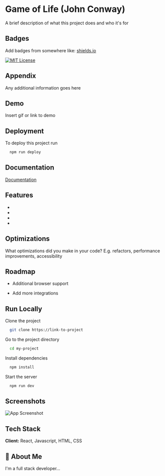 # Game of Life (John Conway)

A brief description of what this project does and who it's for

## Badges

Add badges from somewhere like: [shields.io](https://shields.io/)

[![MIT License](https://img.shields.io/badge/License-MIT-green.svg)](https://choosealicense.com/licenses/mit/)

## Appendix

Any additional information goes here

## Demo

Insert gif or link to demo

## Deployment

To deploy this project run

```bash
  npm run deploy
```

## Documentation

[Documentation](https://linktodocumentation)

## Features

-
-
-
-

## Optimizations

What optimizations did you make in your code? E.g. refactors, performance improvements, accessibility

## Roadmap

-   Additional browser support

-   Add more integrations

## Run Locally

Clone the project

```bash
  git clone https://link-to-project
```

Go to the project directory

```bash
  cd my-project
```

Install dependencies

```bash
  npm install
```

Start the server

```bash
  npm run dev
```

## Screenshots

![App Screenshot](https://via.placeholder.com/468x300?text=App+Screenshot+Here)

## Tech Stack

**Client:** React, Javascript, HTML, CSS

## 🚀 About Me

I'm a full stack developer...
